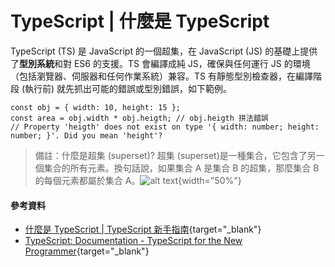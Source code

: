# TypeScript | 什麼是 TypeScript
TypeScript (TS) 是 JavaScript 的一個超集，在 JavaScript (JS) 的基礎上提供了**型別系統**和對 ES6 的支援。TS 會編譯成純 JS，確保與任何運行 JS 的環境（包括瀏覽器、伺服器和任何作業系統）兼容。TS 有靜態型別檢查器，在編譯階段 (執行前) 就先抓出可能的錯誤或型別錯誤，如下範例。
```JS
const obj = { width: 10, height: 15 };
const area = obj.width * obj.heigth; // obj.heigth 拼法錯誤
// Property 'heigth' does not exist on type '{ width: number; height: number; }'. Did you mean 'height'?
```

> 備註：什麼是超集 (superset)? 超集 (superset)是一種集合，它包含了另一個集合的所有元素。換句話說，如果集合 A 是集合 B 的超集，那麼集合 B 的每個元素都屬於集合 A。![alt text](/images/superset.png){width="50%"}


#### 參考資料
* [什麼是 TypeScript | TypeScript 新手指南](https://willh.gitbook.io/typescript-tutorial/introduction/what-is-typescript){target="_blank"}
* [TypeScript: Documentation - TypeScript for the New Programmer](https://www.typescriptlang.org/docs/handbook/typescript-from-scratch.html){target="_blank"}